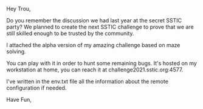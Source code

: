 Hey Trou, 

Do you remember the discussion we had last year at the secret SSTIC party? We planned to create the next SSTIC challenge to prove that we are still skilled enough to be trusted by the community.  

I attached the alpha version of my amazing challenge based on maze solving.

You can play with it in order to hunt some remaining bugs. It's hosted on my workstation at home, you can reach it at challenge2021.sstic.org:4577.

I've written in the env.txt file all the information about the remote configuration if needed.

Have Fun, 